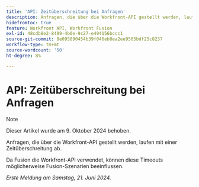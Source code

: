 ```yaml
---
title: 'API: Zeitüberschreitung bei Anfragen'
description: Anfragen, die über die Workfront-API gestellt werden, laufen mit einer Zeitüberschreitung ab.
hidefromtoc: true
feature: Workfront API, Workfront Fusion
exl-id: 48cdb8e2-8409-4b0e-9c27-e494156bccc1
source-git-commit: 8e095890454b39f046eb8ea2ee9505bdf25c8237
workflow-type: tm+mt
source-wordcount: '50'
ht-degree: 8%

---
```


# API: Zeitüberschreitung bei Anfragen

>[!NOTE]
>
>Dieser Artikel wurde am 9. Oktober 2024 behoben.

Anfragen, die über die Workfront-API gestellt werden, laufen mit einer Zeitüberschreitung ab.

Da Fusion die Workfront-API verwendet, können diese Timeouts möglicherweise Fusion-Szenarien beeinflussen.

_Erste Meldung am Samstag, 21. Juni 2024._
